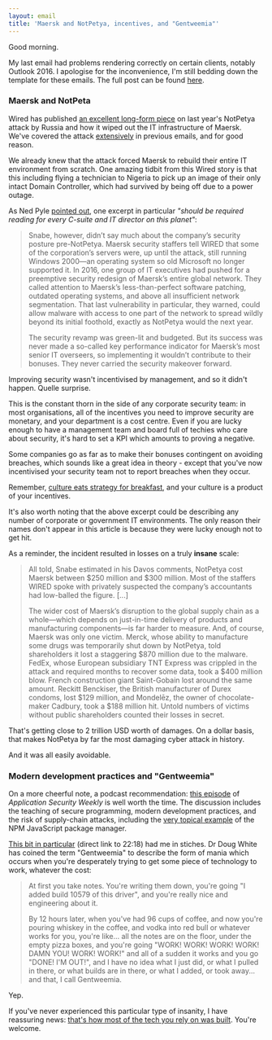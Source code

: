 ```yaml
---
layout: email
title: 'Maersk and NotPetya, incentives, and "Gentweemia"'
---
```


Good morning.

My last email had problems rendering correctly on certain clients, notably Outlook 2016. I apologise for the inconvenience, I'm still bedding down the template for these emails. The full post can be found [here](https://markeldo.com/Security-is-always-a-trade-off/).

### Maersk and NotPeta

Wired has published [an excellent long-form piece](https://www.wired.com/story/notpetya-cyberattack-ukraine-russia-code-crashed-the-world/) on last year's NotPetya attack by Russia and how it wiped out the IT infrastructure of Maersk. We've covered the attack [extensively](https://www.google.com/search?q=notpetya+site%3Amarkeldo.com) in previous emails, and for good reason.

We already knew that the attack forced Maersk to rebuild their entire IT environment from scratch. One amazing tidbit from this Wired story is that this including flying a technician to Nigeria to pick up an image of their only intact Domain Controller, which had survived by being off due to a power outage.

As Ned Pyle [pointed out](https://twitter.com/NerdPyle/status/1032740918917386240), one excerpt in particular _"should be required reading for every C-suite and IT director on this planet"_:

>Snabe, however, didn’t say much about the company’s security posture pre-NotPetya. Maersk security staffers tell WIRED that some of the corporation’s servers were, up until the attack, still running Windows 2000—an operating system so old Microsoft no longer supported it. In 2016, one group of IT executives had pushed for a preemptive security redesign of Maersk’s entire global network. They called attention to Maersk’s less-than-perfect software patching, outdated operating systems, and above all insufficient network segmentation. That last vulnerability in particular, they warned, could allow malware with access to one part of the network to spread wildly beyond its initial foothold, exactly as NotPetya would the next year.
>
>The security revamp was green-lit and budgeted. But its success was never made a so-called key performance indicator for Maersk’s most senior IT overseers, so implementing it wouldn’t contribute to their bonuses. They never carried the security makeover forward.

Improving security wasn't incentivised by management, and so it didn't happen. Quelle surprise.

This is the constant thorn in the side of any corporate security team: in most organisations, all of the incentives you need to improve security are monetary, and your department is a cost centre. Even if you are lucky enough to have a management team and board full of techies who care about security, it's hard to set a KPI which amounts to proving a negative.

Some companies go as far as to make their bonuses contingent on avoiding breaches, which sounds like a great idea in theory - except that you've now incentivised your security team not to report breaches when they occur.

Remember, [culture eats strategy for breakfast](https://twitter.com/mckinsey/status/957757321681174529), and your culture is a product of your incentives.

It's also worth noting that the above excerpt could be describing any number of corporate or government IT environments. The only reason their names don't appear in this article is because they were lucky enough not to get hit.

As a reminder, the incident resulted in losses on a truly **insane** scale:

>All told, Snabe estimated in his Davos comments, NotPetya cost Maersk between $250 million and $300 million. Most of the staffers WIRED spoke with privately suspected the company’s accountants had low-balled the figure. [...]
>
>The wider cost of Maersk’s disruption to the global supply chain as a whole—which depends on just-in-time delivery of products and manufacturing components—is far harder to measure. And, of course, Maersk was only one victim. Merck, whose ability to manufacture some drugs was temporarily shut down by NotPetya, told shareholders it lost a staggering $870 million due to the malware. FedEx, whose European subsidiary TNT Express was crippled in the attack and required months to recover some data, took a $400 million blow. French construction giant Saint-Gobain lost around the same amount. Reckitt Benckiser, the British manufacturer of Durex condoms, lost $129 million, and Mondelēz, the owner of chocolate-maker Cadbury, took a $188 million hit. Untold numbers of victims without public shareholders counted their losses in secret.

That's getting close to 2 trillion USD worth of damages. On a dollar basis, that makes NotPetya by far the most damaging cyber attack in history.

And it was all easily avoidable.

### Modern development practices and "Gentweemia"

On a more cheerful note, a podcast recommendation: [this episode](https://overcast.fm/+Loq9FyGy8) of _Application Security Weekly_ is well worth the time. The discussion includes the teaching of secure programming, modern development practices, and the risk of supply-chain attacks, including the [very topical example](https://markeldo.com/Email-update-The-Mueller-Indictments-NPM-Arch-Gentoo-and-Ticketmaster-UK/) of the NPM JavaScript package manager. 

[This bit in particular](https://overcast.fm/+Loq9FyGy8/22:18) (direct link to 22:18) had me in stiches. Dr Doug White has coined the term "Gentweemia" to describe the form of mania which occurs when you're desperately trying to get some piece of technology to work, whatever the cost:

>At first you take notes. You're writing them down, you're going "I added build 10579 of this driver", and you're really nice and engineering about it. 
>
>By 12 hours later, when you've had 96 cups of coffee, and now you're pouring whiskey in the coffee, and vodka into red bull or whatever works for you, you're like... all the notes are on the floor, under the empty pizza boxes, and you're going "WORK! WORK! WORK! WORK! DAMN YOU! WORK! WORK!" and all of a sudden it works and you go "DONE! I'M OUT!", and I have no idea what I just did, or what I pulled in there, or what builds are in there, or what I added, or took away... and that, I call Gentweemia.

Yep.

If you've never experienced this particular type of insanity, I have reassuring news: [that's how most of the tech you rely on was built](https://medium.com/message/everything-is-broken-81e5f33a24e1). You're welcome.